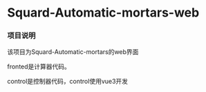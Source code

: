 # Squard-Automatic-mortars-web

### 项目说明

该项目为Squard-Automatic-mortars的web界面

fronted是计算器代码。

control是控制器代码，control使用vue3开发